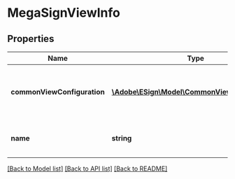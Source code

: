 # MegaSignViewInfo

## Properties
Name | Type | Description | Notes
------------ | ------------- | ------------- | -------------
**commonViewConfiguration** | [**\Adobe\ESign\Model\CommonViewConfiguration**](CommonViewConfiguration.md) | Common view configuration for all the available views | [optional] 
**name** | **string** | Name of the requested mega sign view | [optional] 

[[Back to Model list]](../README.md#documentation-for-models) [[Back to API list]](../README.md#documentation-for-api-endpoints) [[Back to README]](../README.md)


